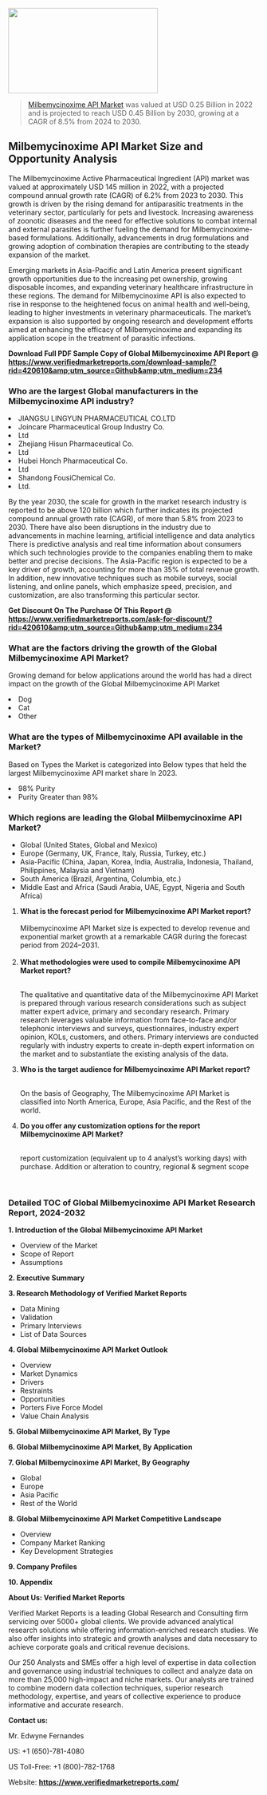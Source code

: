 
<img src="https://ffe5etoiles.com/wp-content/uploads/2024/12/MST1-300x171.png" alt="" width="300" height="171" class="alignnone size-medium wp-image-20088" /><blockquote><p><p><a href="https://www.verifiedmarketreports.com/download-sample/?rid=420610&utm_source=Github&utm_medium=234" target="_blank">Milbemycinoxime API Market</a> was valued at USD 0.25 Billion in 2022 and is projected to reach USD 0.45 Billion by 2030, growing at a CAGR of 8.5% from 2024 to 2030.</p></blockquote><p><h2>Milbemycinoxime API Market Size and Opportunity Analysis</h2><p>The Milbemycinoxime Active Pharmaceutical Ingredient (API) market was valued at approximately USD 145 million in 2022, with a projected compound annual growth rate (CAGR) of 6.2% from 2023 to 2030. This growth is driven by the rising demand for antiparasitic treatments in the veterinary sector, particularly for pets and livestock. Increasing awareness of zoonotic diseases and the need for effective solutions to combat internal and external parasites is further fueling the demand for Milbemycinoxime-based formulations. Additionally, advancements in drug formulations and growing adoption of combination therapies are contributing to the steady expansion of the market.</p><p>Emerging markets in Asia-Pacific and Latin America present significant growth opportunities due to the increasing pet ownership, growing disposable incomes, and expanding veterinary healthcare infrastructure in these regions. The demand for Milbemycinoxime API is also expected to rise in response to the heightened focus on animal health and well-being, leading to higher investments in veterinary pharmaceuticals. The market’s expansion is also supported by ongoing research and development efforts aimed at enhancing the efficacy of Milbemycinoxime and expanding its application scope in the treatment of parasitic infections.</p></p><p class=""><strong>Download Full PDF Sample Copy of Global Milbemycinoxime API Report @ <a href="https://www.verifiedmarketreports.com/download-sample/?rid=420610&amp;utm_source=Github&amp;utm_medium=234" target="_blank">https://www.verifiedmarketreports.com/download-sample/?rid=420610&amp;utm_source=Github&amp;utm_medium=234</a></strong></p><h3 id="" class="">Who are the largest Global manufacturers in the Milbemycinoxime API industry?</h3><p><li>JIANGSU LINGYUN PHARMACEUTICAL CO.LTD</li><li> Joincare Pharmaceutical Group Industry Co.</li><li> Ltd</li><li> Zhejiang Hisun Pharmaceutical Co.</li><li> Ltd</li><li> Hubei Honch Pharmaceutical Co.</li><li>Ltd</li><li> Shandong FousiChemical Co.</li><li>Ltd.</li></p><div class=""><div class="" dir="" data-message-author-role="" data-message-id="" data-message-model-slug=""><div class=""><div class=""><div class=""><div class="" dir="" data-message-author-role="" data-message-id="" data-message-model-slug=""><div class=""><div class=""><p>By the year 2030, the scale for growth in the market research industry is reported to be above 120 billion which further indicates its projected compound annual growth rate (CAGR), of more than 5.8% from 2023 to 2030. There have also been disruptions in the industry due to advancements in machine learning, artificial intelligence and data analytics There is predictive analysis and real time information about consumers which such technologies provide to the companies enabling them to make better and precise decisions. The Asia-Pacific region is expected to be a key driver of growth, accounting for more than 35% of total revenue growth. In addition, new innovative techniques such as mobile surveys, social listening, and online panels, which emphasize speed, precision, and customization, are also transforming this particular sector.</p><p><strong>Get Discount On The Purchase Of This Report @&nbsp; <a href="https://www.verifiedmarketreports.com/ask-for-discount/?rid=420610&amp;utm_source=Github&amp;utm_medium=234" target="_blank">https://www.verifiedmarketreports.com/ask-for-discount/?rid=420610&amp;utm_source=Github&amp;utm_medium=234</a></strong></p></div></div></div></div></div></div></div></div><h3 id="" class="">What are the factors driving the growth of the Global Milbemycinoxime API Market?</h3><p id="" class="">Growing demand for below applications around the world has had a direct impact on the growth of the Global Milbemycinoxime API Market</p><p id="" class=""><li>Dog</li><li> Cat</li><li> Other</li></p><h3 id="" class="">What are the types of Milbemycinoxime API available in the Market?</h3><p id="" class="">Based on Types the Market is categorized into Below types that held the largest Milbemycinoxime API market share In 2023.</p><p id="" class=""><li>98% Purity</li><li> Purity Greater than 98%</li></p><h3 id="" class="">Which regions are leading the Global Milbemycinoxime API Market?</h3><ul><li>Global (United States, Global and Mexico)</li><li>Europe (Germany, UK, France, Italy, Russia, Turkey, etc.)</li><li>Asia-Pacific (China, Japan, Korea, India, Australia, Indonesia, Thailand, Philippines, Malaysia and Vietnam)</li><li>South America (Brazil, Argentina, Columbia, etc.)</li><li>Middle East and Africa (Saudi Arabia, UAE, Egypt, Nigeria and South Africa)</li></ul><p><ol><li><strong>What is the forecast period for Milbemycinoxime API Market report?<br /></strong><br /><span data-sheets-root="1" data-sheets-value="{&quot;1&quot;:2,&quot;2&quot;:&quot;XXXX size is expected to develop revenue and exponential market growth at a remarkable CAGR during the forecast period from 2024&ndash;2030.&quot;}" data-sheets-userformat="{&quot;2&quot;:12674,&quot;4&quot;:{&quot;1&quot;:2,&quot;2&quot;:16776960},&quot;10&quot;:2,&quot;11&quot;:0,&quot;15&quot;:&quot;Arial&quot;,&quot;16&quot;:12}">Milbemycinoxime API Market size is expected to develop revenue and exponential market growth at a remarkable CAGR during the forecast period from 2024&ndash;2031.</span><br /><br /></li><li><strong>What methodologies were used to compile Milbemycinoxime API Market report?<br /><br /></strong><p>The qualitative and quantitative data of the&nbsp;Milbemycinoxime API Market is prepared through various research considerations such as subject matter expert advice, primary and secondary research. Primary research leverages valuable information from face-to-face and/or telephonic interviews and surveys, questionnaires, industry expert opinion, KOLs, customers, and others. Primary interviews are conducted regularly with industry experts to create in-depth expert information on the market and to substantiate the existing analysis of the data.&nbsp;</p></li><li><strong>Who is the target audience for Milbemycinoxime API Market report?<br /><br /></strong><p>On the basis of Geography, The&nbsp;Milbemycinoxime API Market is classified into North America, Europe, Asia Pacific, and the Rest of the world.</p></li><li><strong>Do you offer any customization options for the report Milbemycinoxime API Market?<br /><br /></strong><p>report customization (equivalent up to 4 analyst&rsquo;s working days) with purchase. Addition or alteration to country, regional &amp; segment scope</p><p>&nbsp;</p></li></ol></p><h3 id="" class="">Detailed TOC of Global Milbemycinoxime API Market Research Report, 2024-2032</h3><p id="" class=""><strong>1. Introduction of the Global Milbemycinoxime API Market</strong></p><ul><li>Overview of the Market</li><li>Scope of Report</li><li>Assumptions</li></ul><p id="" class=""><strong>2. Executive Summary</strong></p><p id="" class=""><strong>3. Research Methodology of&nbsp;Verified Market Reports</strong></p><ul><li>Data Mining</li><li>Validation</li><li>Primary Interviews</li><li>List of Data Sources</li></ul><p id="" class=""><strong>4. Global Milbemycinoxime API Market Outlook</strong></p><ul><li>Overview</li><li>Market Dynamics</li><li>Drivers</li><li>Restraints</li><li>Opportunities</li><li>Porters Five Force Model</li><li>Value Chain Analysis</li></ul><p id="" class=""><strong>5. Global Milbemycinoxime API Market, By&nbsp;Type</strong></p><p id="" class=""><strong>6. Global Milbemycinoxime API Market, By Application</strong></p><p id="" class=""><strong>7. Global Milbemycinoxime API Market, By Geography</strong></p><ul><li>Global</li><li>Europe</li><li>Asia Pacific</li><li>Rest of the World</li></ul><p id="" class=""><strong>8. Global Milbemycinoxime API Market Competitive Landscape</strong></p><ul><li>Overview</li><li>Company Market Ranking</li><li>Key Development Strategies</li></ul><p id="" class=""><strong>9. Company Profiles</strong></p><p id="" class=""><strong>10. Appendix</strong></p><p id="" class=""><strong>About Us: Verified Market Reports</strong></p><p id="" class="">Verified Market Reports is a leading Global Research and Consulting firm servicing over 5000+ global clients. We provide advanced analytical research solutions while offering information-enriched research studies. We also offer insights into strategic and growth analyses and data necessary to achieve corporate goals and critical revenue decisions.</p><p id="" class="">Our 250 Analysts and SMEs offer a high level of expertise in data collection and governance using industrial techniques to collect and analyze data on more than 25,000 high-impact and niche markets. Our analysts are trained to combine modern data collection techniques, superior research methodology, expertise, and years of collective experience to produce informative and accurate research.</p><p id="" class=""><strong>Contact us:</strong></p><p id="" class="">Mr. Edwyne Fernandes</p><p id="" class="">US: +1 (650)-781-4080</p><p id="" class="">US Toll-Free: +1 (800)-782-1768</p><p id="" class="">Website: <a target="" data-test-app-aware-link=""><strong>https://www.verifiedmarketreports.com/</strong></a></p>
